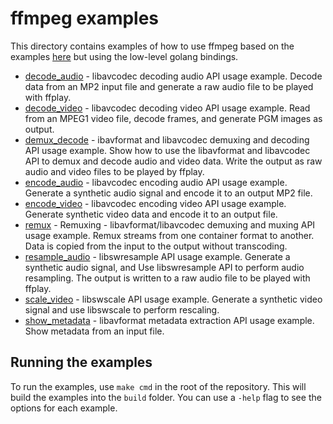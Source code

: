 # ffmpeg examples

This directory contains examples of how to use ffmpeg based on the
examples [here](https://ffmpeg.org/doxygen/6.1/examples.html) but
using the low-level golang bindings.

* [decode_audio](decode_audio) - libavcodec decoding audio API usage example.
    Decode data from an MP2 input file and generate a raw audio file to be played with ffplay.
* [decode_video](decode_video) - libavcodec decoding video API usage example.
    Read from an MPEG1 video file, decode frames, and generate PGM images as output.
* [demux_decode](demux_decode) - ibavformat and libavcodec demuxing and decoding API usage example.
    Show how to use the libavformat and libavcodec API to demux and decode audio
    and video data. Write the output as raw audio and video files to be played by ffplay.
* [encode_audio](encode_audio) - libavcodec encoding audio API usage example.
    Generate a synthetic audio signal and encode it to an output MP2 file.
* [encode_video](encode_video) - libavcodec encoding video API usage example.
    Generate synthetic video data and encode it to an output file.
* [remux](remux) - Remuxing - libavformat/libavcodec demuxing and muxing API usage example.
    Remux streams from one container format to another. Data is copied from the input to the output
    without transcoding.
* [resample_audio](resample_audio) - libswresample API usage example.
    Generate a synthetic audio signal, and Use libswresample API to perform audio resampling. The output
    is written to a raw audio file to be played with ffplay.
* [scale_video](scale_video) - libswscale API usage example.
    Generate a synthetic video signal and use libswscale to perform rescaling.
* [show_metadata](show_metadata) - libavformat metadata extraction API usage example.
    Show metadata from an input file.

## Running the examples

To run the examples, use `make cmd` in the root of the repository. This will build the examples into the `build` folder.
You can use a `-help` flag to see the options for each example.
